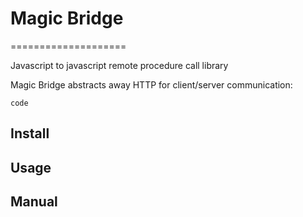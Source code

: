 # Magic Bridge
====================

Javascript to javascript remote procedure call library

Magic Bridge abstracts away HTTP for client/server communication:

`code`

## Install


## Usage


## Manual




